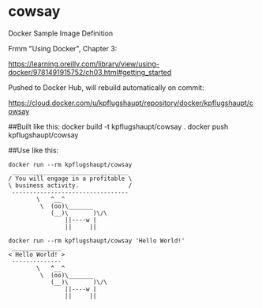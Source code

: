 # cowsay
Docker Sample Image Definition

Frmm "Using Docker", Chapter 3: 

https://learning.oreilly.com/library/view/using-docker/9781491915752/ch03.html#getting_started

Pushed to Docker Hub, will rebuild automatically on commit:

https://cloud.docker.com/u/kpflugshaupt/repository/docker/kpflugshaupt/cowsay

##Built like this:
docker build -t kpflugshaupt/cowsay .
docker push kpflugshaupt/cowsay

##Use like this:

    docker run --rm kpflugshaupt/cowsay
     _________________________________
    / You will engage in a profitable \
    \ business activity.              /
     ---------------------------------
            \   ^__^
             \  (oo)\_______
                (__)\       )\/\
                    ||----w |
                    ||     ||

    docker run --rm kpflugshaupt/cowsay 'Hello World!'
     ______________
    < Hello World! >
     --------------
            \   ^__^
             \  (oo)\_______
                (__)\       )\/\
                    ||----w |
                    ||     ||

